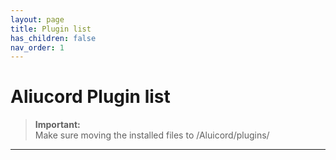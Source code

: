 ```yaml
---
layout: page
title: Plugin list
has_children: false
nav_order: 1
---
```


# Aliucord Plugin list

> **Important:**<br>
> Make sure moving the installed files to /Aluicord/plugins/

----

<addon-browser></addon-browser>
